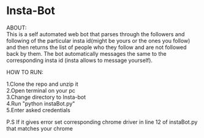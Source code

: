 # Insta-Bot

ABOUT:  
This is a self automated web bot that parses through the followers and following of the particular insta id(might be yours or the ones you follow) and then returns the list of people who they follow and are not followed back by them. The bot automatically messages the same to the corresponding insta id (insta allows to message yourself).

HOW TO RUN:

1.Clone the repo and unzip it  
2.Open terminal on your pc  
3.Change directory to Insta-bot  
4.Run "python instaBot.py"  
5.Enter asked credentials  

P.S If it gives error set corresponding chrome driver in line 12 of instaBot.py that matches your chrome
